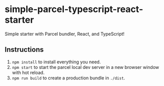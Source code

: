 # simple-parcel-typescript-react-starter
Simple starter with Parcel bundler, React, and TypeScript!

## Instructions
1. `npm install` to install everything you need.
2. `npm start` to start the parcel local dev server in a new browser window with hot reload.
3. `npm run build` to create a production bundle in `./dist`.